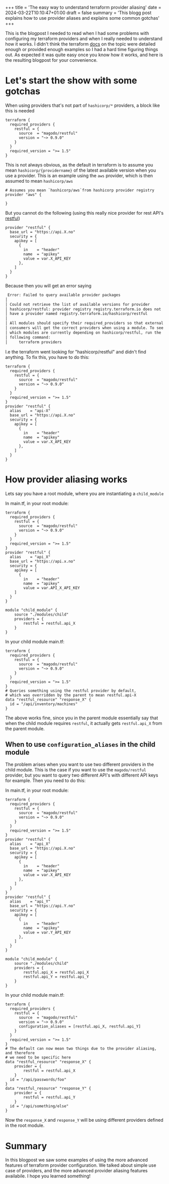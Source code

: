 +++
title = 'The easy way to understand terraform provider aliasing'
date = 2024-03-22T10:10:47+01:00
draft = false
summary = 'This blogg post explains how to use provider aliases and explains some common gotchas'
+++

This is the blogpost I needed to read when I had some problems with configuring my terraform providers and when I really needed to understand how it works. I didn't think the terraform [docs](https://developer.hashicorp.com/terraform/language/providers/configuration) on the topic were detailed enough or provided enough examples so I had a hard time figuring things out. As expected it was quite easy once you know how it works, and here is the resulting blogpost for your convenience.

# Let's start the show with some gotchas
When using providers that's not part of `hashicorp/*` providers, a block like this is needed
```hcl
terraform {
  required_providers {
    restful = {
      source  = "magodo/restful"
      version = "~> 0.9.0"
    }
  }
  required_version = ">= 1.5"
}
```
This is not always obvious, as the default in terraform is to assume you mean `hashicorp/{providername}` of the latest available version when you use a provider. 
This is an example using the `aws` provider, which is then assumed to mean `hashicorp/aws`
```hcl
# Assumes you mean `hashicorp/aws`from hashicorp provider registry
provider "aws" {

}
```

But you cannot do the following (using this really nice provider for rest API's [restful](https://registry.terraform.io/providers/magodo/restful/latest))
```hcl
provider "restful" {
  base_url = "https://api.X.no"
  security = {
    apikey = [
      {
        in    = "header"
        name  = "apikey"
        value = var.X_API_KEY
      },
    ]
  }
}
```
Because then you will get an error saying
```bash
 Error: Failed to query available provider packages
│ 
│ Could not retrieve the list of available versions for provider
│ hashicorp/restful: provider registry registry.terraform.io does not
│ have a provider named registry.terraform.io/hashicorp/restful
│ 
│ All modules should specify their required_providers so that external
│ consumers will get the correct providers when using a module. To see
│ which modules are currently depending on hashicorp/restful, run the
│ following command:
│     terraform providers

```
I.e the terraform went looking for "hashicorp/restful" and didn't find anything. To fix this, you have to do this:

```hcl
terraform {
  required_providers {
    restful = {
      source  = "magodo/restful"
      version = "~> 0.9.0"
    }
  }
  required_version = ">= 1.5"
}
provider "restful" {
  alias    = "api-X"
  base_url = "https://api.X.no"
  security = {
    apikey = [
      {
        in    = "header"
        name  = "apikey"
        value = var.X_API_KEY
      },
    ]
  }
}
```

# How provider aliasing works

Lets say you have a root module, where you are instantiating a `child_module`

In main.tf, in your root module:
```hcl
terraform {
  required_providers {
    restful = {
      source  = "magodo/restful"
      version = "~> 0.9.0"
    }
  }
  required_version = ">= 1.5"
}
provider "restful" {
  alias    = "api_X"
  base_url = "https://api.x.no"
  security = {
    apikey = [
      {
        in    = "header"
        name  = "apikey"
        value = var.API_X_API_KEY
    ]
  }
}

module "child_module" {
    source "./modules/child"
    providers = {
        restful = restful.api_X
    }
}
```

In your child module main.tf:
```hcl
terraform {
  required_providers {
    restful = {
      source  = "magodo/restful"
      version = "~> 0.9.0"
    }
  }
  required_version = ">= 1.5"
}
# Queries something using the restful provider by default,
# which was overridden by the parent to mean restful.api-X
data "restful_resource" "response_X" {
  id = "/api/inventory/machines"
}
```

The above works fine, since you in the parent module essentially say that when the child module requires `restful`, it actually gets `restful.api_X` from the parent module.


## When to use `configuration_aliases` in the child module
The problem arises when you want to use two different providers in the child module. This is the case if you want to use the `magodo/restful` provider, but you want to query two different API's with different API keys for example. Then you need to do this:


In main.tf, in your root module:
```hcl
terraform {
  required_providers {
    restful = {
      source  = "magodo/restful"
      version = "~> 0.9.0"
    }
  }
  required_version = ">= 1.5"
}
provider "restful" {
  alias    = "api_X"
  base_url = "https://api.X.no"
  security = {
    apikey = [
      {
        in    = "header"
        name  = "apikey"
        value = var.X_API_KEY
      },
    ]
  }
}
provider "restful" {
  alias    = "api_Y"
  base_url = "https://api.Y.no"
  security = {
    apikey = [
      {
        in    = "header"
        name  = "apikey"
        value = var.Y_API_KEY
      },
    ]
  }
}

module "child_module" {
    source "./modules/child"
    providers = {
        restful.api_X = restful.api_X
        restful.api_Y = restful.api_Y
    }
}
```

In your child module main.tf:
```hcl
terraform {
  required_providers {
    restful = {
      source  = "magodo/restful"
      version = "~> 0.9.0"
      configuration_aliases = [restful.api_X, restful.api_Y]
    }
  }
  required_version = ">= 1.5"
}
# The default can now mean two things due to the provider aliasing, and therefore
# we need to be specific here
data "restful_resource" "response_X" {
    provider = {
        restful = restful.api_X
    }
  id = "/api/passwords/foo"
}
data "restful_resource" "response_Y" {
    provider = {
        restful = restful.api_Y
    }
  id = "/api/something/else"
}
```
Now the `response_X` and `response_Y` will be using different providers defined in the root module.


# Summary
In this blogpost we saw some examples of using the more advanced features of terraform provider configuration. We talked about simple use case of providers, and the more advanced provider aliasing features availabile. I hope you learned something!